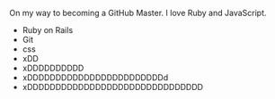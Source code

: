 On my way to becoming a GitHub Master. I love Ruby and JavaScript.

* Ruby on Rails
* Git
* css
* xDD
* xDDDDDDDDDD
* xDDDDDDDDDDDDDDDDDDDDDDDDd
* xDDDDDDDDDDDDDDDDDDDDDDDDDDDDDDD
